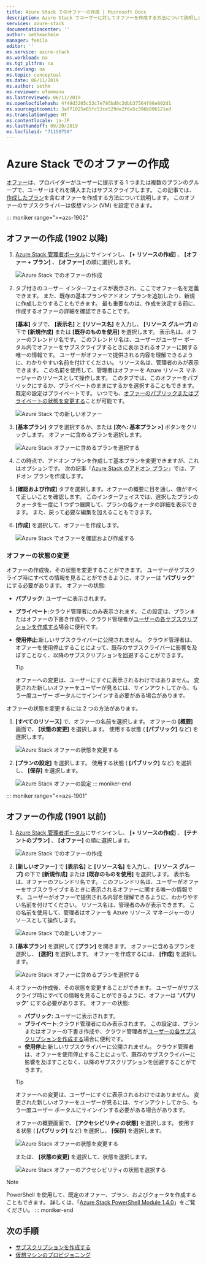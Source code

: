 ```yaml
---
title: Azure Stack でのオファーの作成 | Microsoft Docs
description: Azure Stack でユーザーに対してオファーを作成する方法について説明します。
services: azure-stack
documentationcenter: ''
author: sethmanheim
manager: femila
editor: ''
ms.service: azure-stack
ms.workload: na
ms.tgt_pltfrm: na
ms.devlang: na
ms.topic: conceptual
ms.date: 06/11/2019
ms.author: sethm
ms.reviewer: efemmano
ms.lastreviewed: 06/11/2019
ms.openlocfilehash: 4f49d3205c53c7e795bd0c3dbb37564f86e802d1
ms.sourcegitcommit: 3af71025e85fc53ce529de2f6a5c396b806121ed
ms.translationtype: HT
ms.contentlocale: ja-JP
ms.lasthandoff: 09/20/2019
ms.locfileid: "71159750"
---
```

# <a name="create-an-offer-in-azure-stack"></a>Azure Stack でのオファーの作成

[オファー](azure-stack-overview.md)は、プロバイダーがユーザーに提示する 1 つまたは複数のプランのグループで、ユーザーはそれを購入またはサブスクライブします。 この記事では、[作成したプラン](azure-stack-create-plan.md)を含むオファーを作成する方法について説明します。 このオファーのサブスクライバーは仮想マシン (VM) を設定できます。

::: moniker range=">=azs-1902"
## <a name="create-an-offer-1902-and-later"></a>オファーの作成 (1902 以降)

1. [Azure Stack 管理者ポータル](https://adminportal.local.azurestack.external)にサインインし、 **[+ リソースの作成]** 、 **[オファー + プラン]** 、 **[オファー]** の順に選択します。

   ![Azure Stack でのオファーの作成](media/azure-stack-create-offer/offers.png)

2. タブ付きのユーザー インターフェイスが表示され、ここでオファー名を定義できます。 また、既存の基本プランやアドオン プランを追加したり、新規に作成したりすることもできます。 最も重要なのは、作成を決定する前に、作成するオファーの詳細を確認できることです。

   **[基本]** タブで、 **[表示名]** と **[リソース名]** を入力し、 **[リソース グループ]** の下で **[新規作成]** または **[既存のものを使用]** を選択します。 表示名は、オファーのフレンドリ名です。 このフレンドリ名は、ユーザーがユーザー ポータル内でオファーをサブスクライブするときに表示されるオファーに関する唯一の情報です。 ユーザーがオファーで提供される内容を理解できるように、わかりやすい名前を付けてください。 リソース名は、管理者のみが表示できます。 この名前を使用して、管理者はオファーを Azure リソース マネージャーのリソースとして操作します。 このタブでは、このオファーをパブリックにするか、プライベートのままにするかを選択することもできます。 既定の設定はプライベートです。 いつでも、[オファーのパブリックまたはプライベートの状態を変更する](#change-the-state-of-an-offer)ことが可能です。

   ![Azure Stack での新しいオファー](media/azure-stack-create-offer/new-offer.png)
  
3. **[基本プラン]** タブを選択するか、または **[次へ: 基本プラン >]** ボタンをクリックします。 オファーに含めるプランを選択します。

   ![Azure Stack オファーに含めるプランを選択する](media/azure-stack-create-offer/select-plan.png)

4. この時点で、アドオン プランを作成して基本プランを変更できますが、これはオプションです。 次の記事「[Azure Stack のアドオン プラン](create-add-on-plan.md)」では、アドオン プランを作成します。

5. **[確認および作成]** タブを選択します。オファーの概要に目を通し、値がすべて正しいことを確認します。 このインターフェイスでは、選択したプランのクォータを一度に 1 つずつ展開して、プランの各クォータの詳細を表示できます。 また、戻って必要な編集を加えることもできます。

6. **[作成]** を選択して、オファーを作成します。

   ![Azure Stack でオファーを確認および作成する](media/azure-stack-create-offer/review-offer.png)

### <a name="change-the-state-of-an-offer"></a>オファーの状態の変更

オファーの作成後、その状態を変更することができます。 ユーザーがサブスクライブ時にすべての情報を見ることができるように、オファーは "**パブリック**" にする必要があります。 オファーの状態:

- **パブリック:** ユーザーに表示されます。
- **プライベート**:クラウド管理者にのみ表示されます。 この設定は、プランまたはオファーの下書き作成や、クラウド管理者が[ユーザーの各サブスクリプションを作成する](azure-stack-subscribe-plan-provision-vm.md#create-a-subscription-as-a-cloud-operator)場合に便利です。
- **使用停止**:新しいサブスクライバーに公開されません。 クラウド管理者は、オファーを使用停止することによって、既存のサブスクライバーに影響を及ぼすことなく、以降のサブスクリプションを回避することができます。

  > [!TIP]  
  > オファーへの変更は、ユーザーにすぐに表示されるわけではありません。 変更された新しいオファーをユーザーが見るには、サインアウトしてから、もう一度ユーザー ポータルにサインインする必要がある場合があります。

オファーの状態を変更するには 2 つの方法があります。

1. **[すべてのリソース]** で、オファーの名前を選択します。 オファーの **[概要]** 画面で、 **[状態の変更]** を選択します。 使用する状態 ( **[パブリック]** など) を選択します。

   ![Azure Stack オファーの状態を変更する](media/azure-stack-create-offer/change-state.png)

2. **[プランの設定]** を選択します。 使用する状態 ( **[パブリック]** など) を選択し、 **[保存]** を選択します。

   ![Azure Stack オファーの設定](media/azure-stack-create-offer/offer-settings.png)
::: moniker-end

::: moniker range="<=azs-1901"
## <a name="create-an-offer-1901-and-earlier"></a>オファーの作成 (1901 以前)

1. [Azure Stack 管理者ポータル](https://adminportal.local.azurestack.external)にサインインし、 **[+ リソースの作成]** 、 **[テナントのプラン]** 、 **[オファー]** の順に選択します。

   ![Azure Stack でのオファーの作成](media/azure-stack-create-offer/image01.png)
  
2. **[新しいオファー]** で **[表示名]** と **[リソース名]** を入力し、 **[リソース グループ]** の下で **[新規作成]** または **[既存のものを使用]** を選択します。 表示名は、オファーのフレンドリ名です。 このフレンドリ名は、ユーザーがオファーをサブスクライブするときに表示されるオファーに関する唯一の情報です。 ユーザーがオファーで提供される内容を理解できるように、わかりやすい名前を付けてください。 リソース名は、管理者のみが表示できます。 この名前を使用して、管理者はオファーを Azure リソース マネージャーのリソースとして操作します。

   ![Azure Stack での新しいオファー](media/azure-stack-create-offer/image01a.png)
  
3. **[基本プラン]** を選択して **[プラン]** を開きます。 オファーに含めるプランを選択し、 **[選択]** を選択します。 オファーを作成するには、 **[作成]** を選択します。

   ![Azure Stack オファーに含めるプランを選択する](media/azure-stack-create-offer/image02.png)
  
4. オファーの作成後、その状態を変更することができます。 ユーザーがサブスクライブ時にすべての情報を見ることができるように、オファーは "**パブリック**" にする必要があります。 オファーの状態:

   - **パブリック:** ユーザーに表示されます。
   - **プライベート**:クラウド管理者にのみ表示されます。 この設定は、プランまたはオファーの下書き作成や、クラウド管理者が[ユーザーの各サブスクリプションを作成する](azure-stack-subscribe-plan-provision-vm.md#create-a-subscription-as-a-cloud-operator)場合に便利です。
   - **使用停止**:新しいサブスクライバーに公開されません。 クラウド管理者は、オファーを使用停止することによって、既存のサブスクライバーに影響を及ぼすことなく、以降のサブスクリプションを回避することができます。

   > [!TIP]  
   > オファーへの変更は、ユーザーにすぐに表示されるわけではありません。 変更された新しいオファーをユーザーが見るには、サインアウトしてから、もう一度ユーザー ポータルにサインインする必要がある場合があります。

   オファーの概要画面で、 **[アクセシビリティの状態]** を選択します。 使用する状態 ( **[パブリック]** など) を選択し、 **[保存]** を選択します。

     ![Azure Stack オファーの状態を変更する](media/azure-stack-create-offer/change-stage-1807.png)

     または、 **[状態の変更]** を選択して、状態を選択します。

    ![Azure Stack オファーのアクセシビリティの状態を選択する](media/azure-stack-create-offer/change-stage-select-1807.png)

> [!NOTE]
> PowerShell を使用して、既定のオファー、プラン、およびクォータを作成することもできます。 詳しくは、「[Azure Stack PowerShell Module 1.4.0](/powershell/azure/azure-stack/overview?view=azurestackps-1.4.0)」をご覧ください。
::: moniker-end

## <a name="next-steps"></a>次の手順

- [サブスクリプションを作成する](azure-stack-subscribe-plan-provision-vm.md)
- [仮想マシンのプロビジョニング](../user/azure-stack-create-vm-template.md)
